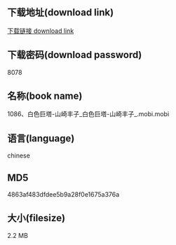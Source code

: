 ## 下载地址(download link)
[下载链接 download link](https://voluble-croquembouche-d321dc.netlify.app/?s=1086%E3%80%81%E7%99%BD%E8%89%B2%E5%B7%A8%E5%A1%94-%E5%B1%B1%E5%B4%8E%E4%B8%B0%E5%AD%90_%E7%99%BD%E8%89%B2%E5%B7%A8%E5%A1%94-%E5%B1%B1%E5%B4%8E%E4%B8%B0%E5%AD%90_.mobi)

## 下载密码(download password)
8078

## 名称(book name)
1086、白色巨塔-山崎丰子_白色巨塔-山崎丰子_.mobi.mobi

## 语言(language)
chinese

## MD5
4863af483dfdee5b9a28f0e1675a376a

## 大小(filesize)
2.2 MB
